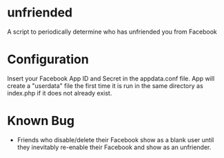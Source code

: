 unfriended
======

A script to periodically determine who has unfriended you from Facebook

Configuration
======

Insert your Facebook App ID and Secret in the appdata.conf file. App will create a "userdata" file the first time it is run in the same directory as index.php if it does not already exist.

Known Bug
======

* Friends who disable/delete their Facebook show as a blank user until they inevitably re-enable their Facebook and show as an unfriender.
